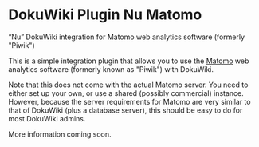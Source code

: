 # DokuWiki Plugin Nu Matomo
“Nu” DokuWiki integration for Matomo web analytics software (formerly "Piwik")

This is a simple integration plugin that allows you to use the [Matomo](https://matomo.org/) web analytics software (formerly known as "Piwik") with DokuWiki.

Note that this does not come with the actual Matomo server. You need to either set up your own, or use a shared (possibly commercial) instance. However, because the server requirements for Matomo are very similar to that of DokuWiki (plus a database server), this should be easy to do for most DokuWiki admins.

More information coming soon.
